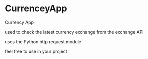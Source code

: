 # CurrenceyApp

Currency App

used to check the latest currency exchange from the exchange API

uses the Python http request module

feel free to use in your project
